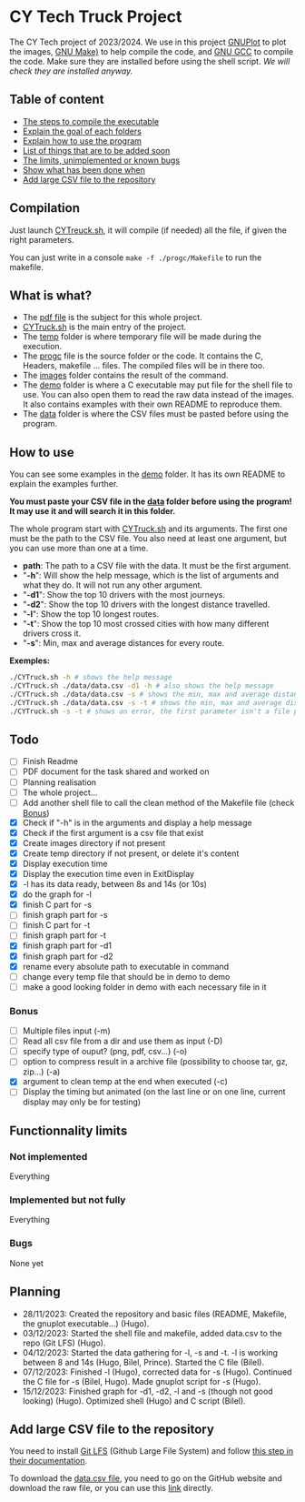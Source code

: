 # CY Tech Truck Project

The CY Tech project of 2023/2024.
We use in this project [GNUPlot](http://www.gnuplot.info/) to plot the images, [GNU Make)](https://www.gnu.org/software/make/) to help compile the code, and [GNU GCC](https://gcc.gnu.org/install/download.html) to compile the code. Make sure they are installed before using the shell script. *We will check they are installed anyway.* 

## Table of content

- [The steps to compile the executable](#compilation)
- [Explain the goal of each folders](#what-is-what)
- [Explain how to use the program](#how-to-use)
- [List of things that are to be added soon](#todo)
- [The limits, unimplemented or known bugs](#functionnality-limits)
- [Show what has been done when](#planning)
- [Add large CSV file to the repository](#add-large-csv-file-to-the-repository)

## Compilation

Just launch [CYTreuck.sh](./CYTruck.sh), it will compile (if needed) all the file, if given the right parameters.

You can just write in a console `make -f ./progc/Makefile` to run the makefile.

## What is what?

- The [pdf file](./Projet_CY_Truck_preIng2_2023_2024_v1.0.0.pdf) is the subject for this whole project.
- [CYTruck.sh](./CYTruck.sh) is the main entry of the project.
- The [temp](./temp/) folder is where temporary file will be made during the execution.
- The [progc](./progc/) file is the source folder or the code. It contains the C, Headers, makefile ... files. The compiled files will be in there too.
- The [images](./images/) folder contains the result of the command.
- The [demo](./demo/) folder is where a C executable may put file for the shell file to use. You can also open them to read the raw data instead of the images. It also contains examples with their own README to reproduce them.
- The [data](./data/) folder is where the CSV files must be pasted before using the program.

## How to use

You can see some examples in the [demo](./demo/) folder. It has its own README to explain the examples further.

**You must paste your CSV file in the [data](./data/) folder before using the program! It may use it and will search it in this folder.**

The whole program start with [CYTruck.sh](./CYTruck.sh) and its arguments. The first one must be the path to the CSV file. You also need at least one argument, but you can use more than one at a time.
- **path**: The path to a CSV file with the data. It must be the first argument.
- "**-h**": Will show the help message, which is the list of arguments and what they do. It will not run any other argument.
- "**-d1**": Show the top 10 drivers with the most journeys.
- "**-d2**": Show the top 10 drivers with the longest distance travelled.
- "**-l**": Show the top 10 longest routes.
- "**-t**": Show the top 10 most crossed cities with how many different drivers cross it.
- "**-s**": Min, max and average distances for every route.

**Exemples:**
```sh
./CYTruck.sh -h # shows the help message
./CYTruck.sh ./data/data.csv -d1 -h # also shows the help message
./CYTruck.sh ./data/data.csv -s # shows the min, max and average distances for every routes
./CYTruck.sh ./data/data.csv -s -t # shows the min, max and average distances for every routes AND the top 10 most corssed cities
./CYTruck.sh -s -t # shows an error, the first parameter isn't a file path to a CSV file
```

## Todo
- [ ] Finish Readme
- [ ] PDF document for the task shared and worked on
- [ ] Planning realisation
- [ ] The whole project... 
- [ ] Add another shell file to call the clean method of the Makefile file (check [Bonus](#bonus))
- [x] Check if "-h" is in the arguments and display a help message
- [x] Check if the first argument is a csv file that exist
- [x] Create images directory if not present
- [x] Create temp directory if not present, or delete it's content
- [x] Display execution time
- [x] Display the execution time even in ExitDisplay
- [x] -l has its data ready, between 8s and 14s (or 10s)
- [x] do the graph for -l
- [x] finish C part for -s
- [ ] finish graph part for -s
- [ ] finish C part for -t
- [ ] finish graph part for -t
- [x] finish graph part for -d1
- [x] finish graph part for -d2
- [x] rename every absolute path to executable in command 
- [ ] change every temp file that should be in demo to demo 
- [ ] make a good looking folder in demo with each necessary file in it 

### Bonus

- [ ] Multiple files input (-m)
- [ ] Read all csv file from a dir and use them as input (-D)
- [ ] specify type of ouput? (png, pdf, csv...) (-o)
- [ ] option to compress result in a archive file (possibility to choose tar, gz, zip...) (-a)
- [x] argument to clean temp at the end when executed (-c)
- [ ] Display the timing but animated (on the last line or on one line, current display may only be for testing)

## Functionnality limits

### Not implemented

Everything

### Implemented but not fully

Everything

### Bugs

None yet

## Planning
- 28/11/2023: Created the repository and basic files (README, Makefile, the gnuplot executable...) (Hugo).
- 03/12/2023: Started the shell file and makefile, added data.csv to the repo (Git LFS) (Hugo).
- 04/12/2023: Started the data gathering for -l, -s and -t. -l is working between 8 and 14s (Hugo, Bilel, Prince). Started the C file (Bilel).
- 07/12/2023: Finished -l (Hugo), corrected data for -s (Hugo). Continued the C file for -s (Bilel, Hugo). Made gnuplot script for -s (Hugo).
- 15/12/2023: Finished graph for -d1, -d2, -l and -s (though not good looking) (Hugo). Optimized shell (Hugo) and C script (Bilel). 

## Add large CSV file to the repository

You need to install [Git LFS](https://docs.github.com/fr/repositories/working-with-files/managing-large-files/installing-git-large-file-storage) (Github Large File System) and follow [this step in their documentation](https://docs.github.com/fr/repositories/working-with-files/managing-large-files/configuring-git-large-file-storage).

To download the [data.csv file](./data/data.csv), you need to go on the GitHub website and download the raw file, or you can use this [link](https://github.com/ShadowoftheRedFox/CY-Tech-Truck-Project/raw/main/data/data.csv?download=) directly.